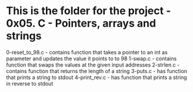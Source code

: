 # This is the folder for the project - 0x05. C - Pointers, arrays and strings
0-reset_to_98.c - contains function that takes a pointer to an int as parameter and updates the value it points to to 98
1-swap.c - contains function that swaps the values at the given input addresses
2-strlen.c - contains function that returns the length of a string
3-puts.c - has function that prints a string to stdout
4-print_rev.c - has function that prints a string in reverse to stdout
